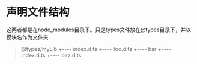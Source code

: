 # 声明文件结构

这两者都是在node_modules目录下。只是types文件放在@types目录下，并以模块名作为文件夹
> @types/myLib
  +---- index.d.ts
  +---- foo.d.ts
  +---- bar
         +---- index.d.ts
         +---- baz.d.ts